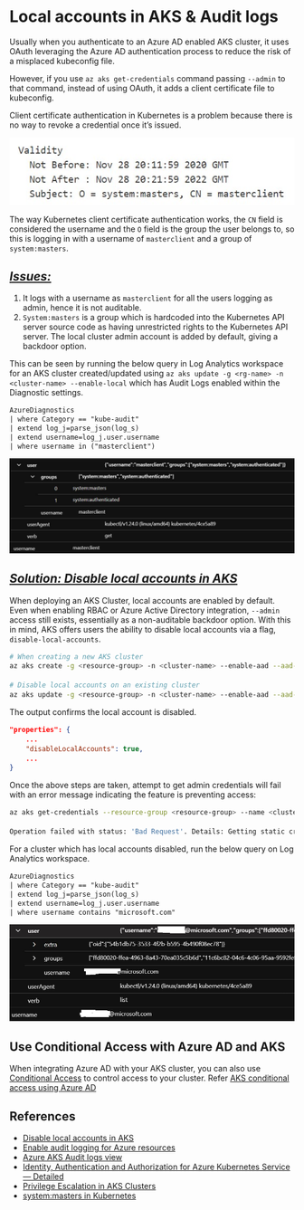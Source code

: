 # Local accounts in AKS & Audit logs
Usually when you authenticate to an Azure AD enabled AKS cluster, it uses OAuth leveraging the Azure AD authentication process to reduce the risk of a misplaced kubeconfig file.

However, if you use `az aks get-credentials` command passing `--admin` to that command, instead of using OAuth, it adds a client certificate file to kubeconfig.

Client certificate authentication in Kubernetes is a problem because there is no way to revoke a credential once it’s issued. 

![alt txt](/images/aks-client-cert.jpg)

The way Kubernetes client certificate authentication works, the `CN` field is considered the username and the `O` field is the group the user belongs to, so this is logging in with a username of `masterclient` and a group of `system:masters`.

## <ins>*Issues:*</ins>
1. It logs with a username as `masterclient` for all the users logging as admin, hence it is not auditable.
2. `System:masters` is a group which is hardcoded into the Kubernetes API server source code as having unrestricted rights to the Kubernetes API server. The local cluster admin account is added by default, giving a backdoor option.

This can be seen by running the below query in Log Analytics workspace for an AKS cluster created/updated using `az aks update -g <rg-name> -n <cluster-name> --enable-local` which has Audit Logs enabled within the Diagnostic settings.

```kql
AzureDiagnostics
| where Category == "kube-audit"
| extend log_j=parse_json(log_s) 
| extend username=log_j.user.username
| where username in ("masterclient")
```
![alt txt](/images/masterclient.jpg)

## <ins>*Solution: Disable local accounts in AKS*</ins>
When deploying an AKS Cluster, local accounts are enabled by default. Even when enabling RBAC or Azure Active Directory integration, `--admin` access still exists, essentially as a non-auditable backdoor option. With this in mind, AKS offers users the ability to disable local accounts via a flag, `disable-local-accounts`. 

```bash
# When creating a new AKS cluster
az aks create -g <resource-group> -n <cluster-name> --enable-aad --aad-admin-group-object-ids <aad-group-id> --disable-local-accounts

# Disable local accounts on an existing cluster
az aks update -g <resource-group> -n <cluster-name> --enable-aad --aad-admin-group-object-ids <aad-group-id> --disable-local-accounts
```

The output confirms the local account is disabled.
```json
"properties": {
    ...
    "disableLocalAccounts": true,
    ...
}
```

Once the above steps are taken, attempt to get admin credentials will fail with an error message indicating the feature is preventing access:

```bash
az aks get-credentials --resource-group <resource-group> --name <cluster-name> --admin

Operation failed with status: 'Bad Request'. Details: Getting static credential is not allowed because this cluster is set to disable local accounts.
```

For a cluster which has local accounts disabled, run the below query on Log Analytics workspace.
```kql
AzureDiagnostics
| where Category == "kube-audit"
| extend log_j=parse_json(log_s) 
| extend username=log_j.user.username
| where username contains "microsoft.com"
```

![alt txt](/images/user-auditlogs.jpg)

## Use Conditional Access with Azure AD and AKS
When integrating Azure AD with your AKS cluster, you can also use [Conditional Access](https://docs.microsoft.com/en-us/azure/active-directory/conditional-access/overview) to control access to your cluster. Refer [AKS conditional access using Azure AD](https://docs.microsoft.com/en-us/azure/aks/managed-aad#use-conditional-access-with-azure-ad-and-aks)

## References
* [Disable local accounts in AKS](https://docs.microsoft.com/en-us/azure/aks/managed-aad#disable-local-accounts)
* [Enable audit logging for Azure resources](https://docs.microsoft.com/en-us/security/benchmark/azure/baselines/aks-security-baseline#23-enable-audit-logging-for-azure-resources)
* [Azure AKS Audit logs view](https://stackoverflow.com/questions/60589131/azure-aks-audit-logs-view)
* [Identity, Authentication and Authorization for Azure Kubernetes Service — Detailed](https://medium.com/microsoftazure/azure-kubernetes-service-aks-authentication-and-authorization-between-azure-rbac-and-k8s-rbac-eab57ab8345d)
* [Privilege Escalation in AKS Clusters](https://www.securesystems.de/blog/privilege-escalation-in-aks-clusters/)
* [system:masters in Kubernetes](https://blog.aquasec.com/kubernetes-authorization)
